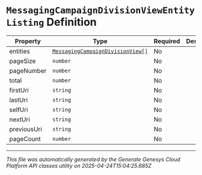 # `MessagingCampaignDivisionViewEntityListing` Definition

| Property | Type | Required | Description |
|----------|------|----------|-------------|
| entities | [`MessagingCampaignDivisionView[]`](messagingcampaigndivisionview-definition.md) | No |  |
| pageSize | `number` | No |  |
| pageNumber | `number` | No |  |
| total | `number` | No |  |
| firstUri | `string` | No |  |
| lastUri | `string` | No |  |
| selfUri | `string` | No |  |
| nextUri | `string` | No |  |
| previousUri | `string` | No |  |
| pageCount | `number` | No |  |

---

*This file was automatically generated by the Generate Genesys Cloud Platform API classes utility on 2025-04-24T15:04:25.685Z*